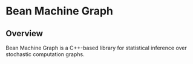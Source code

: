 # Bean Machine Graph

## Overview

Bean Machine Graph is a C++-based library for statistical inference over stochastic computation graphs.
